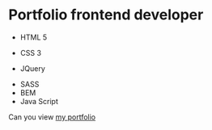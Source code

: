 # Portfolio frontend developer
- HTML 5
* CSS 3
+ JQuery
- SASS
- BEM
- Java Script

Can you view [my portfolio](https://viacheslav1985.github.io/portfolio/#lessons/)
